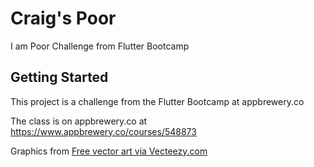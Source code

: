 # Craig's Poor

I am Poor Challenge from Flutter Bootcamp

## Getting Started

This project is a challenge from the Flutter Bootcamp at appbrewery.co

The class is on appbrewery.co at https://www.appbrewery.co/courses/548873

Graphics from <a rel="nofollow" href="https://vecteezy.com">Free vector art via Vecteezy.com</a>